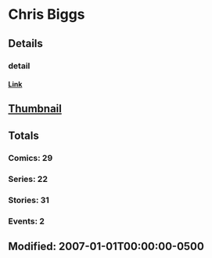 # Chris  Biggs 
## Details
### detail
#### [Link](http://marvel.com/comics/creators/904/chris_biggs?utm_campaign=apiRef&utm_source=225578a89fc76f3d20fbffda5d17a88d)
## [Thumbnail](http://i.annihil.us/u/prod/marvel/i/mg/b/40/image_not_available.jpg)
## Totals
### Comics: 29
### Series: 22
### Stories: 31
### Events: 2
## Modified: 2007-01-01T00:00:00-0500